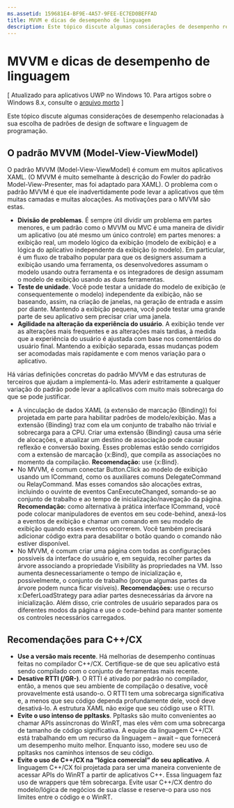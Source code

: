 ```yaml
---
ms.assetid: 159681E4-BF9E-4A57-9FEE-EC7ED0BEFFAD
title: MVVM e dicas de desempenho de linguagem
description: Este tópico discute algumas considerações de desempenho relacionadas à sua escolha de padrões de design de software e linguagem de programação.
---
```

# MVVM e dicas de desempenho de linguagem

\[ Atualizado para aplicativos UWP no Windows 10. Para artigos sobre o Windows 8.x, consulte o [arquivo morto](http://go.microsoft.com/fwlink/p/?linkid=619132) \]

Este tópico discute algumas considerações de desempenho relacionadas à sua escolha de padrões de design de software e linguagem de programação.

## O padrão MVVM (Model-View-ViewModel)

O padrão MVVM (Model-View-ViewModel) é comum em muitos aplicativos XAML. (O MVVM é muito semelhante à descrição do Fowler do padrão Model-View-Presenter, mas foi adaptado para XAML). O problema com o padrão MVVM é que ele inadvertidamente pode levar a aplicativos que têm muitas camadas e muitas alocações. As motivações para o MVVM são estas.

-   **Divisão de problemas**. É sempre útil dividir um problema em partes menores, e um padrão como o MVVM ou MVC é uma maneira de dividir um aplicativo (ou até mesmo um único controle) em partes menores: a exibição real, um modelo lógico da exibição (modelo de exibição) e a lógica do aplicativo independente da exibição (o modelo). Em particular, é um fluxo de trabalho popular para que os designers assumam a exibição usando uma ferramenta, os desenvolvedores assumam o modelo usando outra ferramenta e os integradores de design assumam o modelo de exibição usando as duas ferramentas.
-   **Teste de unidade**. Você pode testar a unidade do modelo de exibição (e consequentemente o modelo) independente da exibição, não se baseando, assim, na criação de janelas, na geração de entrada e assim por diante. Mantendo a exibição pequena, você pode testar uma grande parte de seu aplicativo sem precisar criar uma janela.
-   **Agilidade na alteração da experiência do usuário**. A exibição tende ver as alterações mais frequentes e as alterações mais tardias, à medida que a experiência do usuário é ajustada com base nos comentários do usuário final. Mantendo a exibição separada, essas mudanças podem ser acomodadas mais rapidamente e com menos variação para o aplicativo.

Há várias definições concretas do padrão MVVM e das estruturas de terceiros que ajudam a implementá-lo. Mas aderir estritamente a qualquer variação do padrão pode levar a aplicativos com muito mais sobrecarga do que se pode justificar.

-   A vinculação de dados XAML (a extensão de marcação {Binding}) foi projetada em parte para habilitar padrões de modelo/exibição. Mas a extensão {Binding} traz com ela um conjunto de trabalho não trivial e sobrecarga para a CPU. Criar uma extensão {Binding} causa uma série de alocações, e atualizar um destino de associação pode causar reflexão e conversão boxing. Esses problemas estão sendo corrigidos com a extensão de marcação {x:Bind}, que compila as associações no momento da compilação. **Recomendação:** use {x:Bind}.
-   No MVVM, é comum conectar Button.Click ao modelo de exibição usando um ICommand, como os auxiliares comuns DelegateCommand ou RelayCommand. Mas esses comandos são alocações extras, incluindo o ouvinte de eventos CanExecuteChanged, somando-se ao conjunto de trabalho e ao tempo de inicialização/navegação da página. **Recomendação:** como alternativa à prática interface ICommand, você pode colocar manipuladores de eventos em seu code-behind, anexá-los a eventos de exibição e chamar um comando em seu modelo de exibição quando esses eventos ocorrerem. Você também precisará adicionar código extra para desabilitar o botão quando o comando não estiver disponível.
-   No MVVM, é comum criar uma página com todas as configurações possíveis da interface do usuário e, em seguida, recolher partes da árvore associando a propriedade Visibility às propriedades na VM. Isso aumenta desnecessariamente o tempo de inicialização e, possivelmente, o conjunto de trabalho (porque algumas partes da árvore podem nunca ficar visíveis). **Recomendações:** use o recurso x:DeferLoadStrategy para adiar partes desnecessárias da árvore na inicialização. Além disso, crie controles de usuário separados para os diferentes modos da página e use o code-behind para manter somente os controles necessários carregados.

## Recomendações para C++/CX

-   **Use a versão mais recente**. Há melhorias de desempenho contínuas feitas no compilador C++/CX. Certifique-se de que seu aplicativo está sendo compilado com o conjunto de ferramentas mais recente.
-   **Desative RTTI (/GR-)**. O RTTI é ativado por padrão no compilador, então, a menos que seu ambiente de compilação o desative, você provavelmente está usando-o. O RTTI tem uma sobrecarga significativa e, a menos que seu código dependa profundamente dele, você deve desativá-lo. A estrutura XAML não exige que seu código use o RTTI.
-   **Evite o uso intenso de ppltasks**. Ppltasks são muito convenientes ao chamar APIs assíncronas do WinRT, mas eles vêm com uma sobrecarga de tamanho de código significativa. A equipe da linguagem C++/CX está trabalhando em um recurso da linguagem – await – que fornecerá um desempenho muito melhor. Enquanto isso, modere seu uso de ppltasks nos caminhos intensos de seu código.
-   **Evite o uso de C++/CX na “lógica comercial” do seu aplicativo**. A linguagem C++/CX foi projetada para ser uma maneira conveniente de acessar APIs do WinRT a partir de aplicativos C++. Essa linguagem faz uso de wrappers que têm sobrecarga. Evite usar C++/CX dentro do modelo/lógica de negócios de sua classe e reserve-o para uso nos limites entre o código e o WinRT.

 

 






<!--HONumber=Mar16_HO1-->


